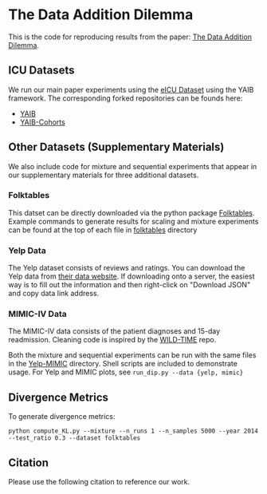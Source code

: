# The Data Addition Dilemma 

This is the code for reproducing results from the paper: [The Data Addition Dilemma](). 

## ICU Datasets
We run our main paper experiments using the [eICU Dataset](https://eicu-crd.mit.edu/) using the YAIB framework. The corresponding forked repositories can be founds here: 
- [YAIB](https://github.com/heyyjudes/YAIB)
- [YAIB-Cohorts](https://github.com/heyyjudes/YAIB-cohorts) 

## Other Datasets (Supplementary Materials)  
We also include code for mixture and sequential experiments that appear in our supplementary materials for three additional datasets.

### Folktables
This datset can be directly downloaded via the python package [Folktables](https://github.com/socialfoundations/folktables). 
Example commands to generate results for scaling and mixture experiments can be found at the top of each file in [folktables](folktables) directory

### Yelp Data
The Yelp dataset consists of reviews and ratings. You can download the Yelp data from [their data website](https://www.yelp.com/dataset/download). If downloading onto a server, the easiest way is to fill out the information and then right-click on "Download JSON" and copy data link address.

### MIMIC-IV Data
The MIMIC-IV data consists of the patient diagnoses and 15-day readmission. Cleaning code is inspired by the [WILD-TIME](https://github.com/huaxiuyao/Wild-Time/blob/main/wildtime/data/mimic.py) repo. 

Both the mixture and sequential experiments can be run with the same files in the [Yelp-MIMIC](Yelp-MIMIC) directory. Shell scripts are included to demonstrate usage.
For Yelp and MIMIC plots, see `run_dip.py --data {yelp, mimic}`

## Divergence Metrics
To generate divergence metrics: 
```
python compute_KL.py --mixture --n_runs 1 --n_samples 5000 --year 2014 --test_ratio 0.3 --dataset folktables
```

## Citation
Please use the following citation to reference our work. 
